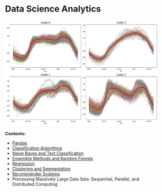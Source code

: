 # Data Science Analytics

<img src="logo.png" height="350" width = "1000">

**Contents:**

- [Pandas](https://github.com/um-perez-alvaro/Data-Science-Practice/tree/master/Jupyter%20Notebooks/Pandas)
- [Classification Algorithms]()
- [Naive Bayes and Text Classification]()
- [Ensemble Methods and Random Forests]()
- [Regression]()
- [Clustering and Segmentation]()
- [Recommender Systems]()
- Processing Massively Large Data Sets: Sequential, Parallel, and Distributed Computing
